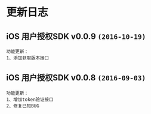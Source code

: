# 更新日志

## iOS 用户授权SDK v0.0.9 `(2016-10-19)`
```
功能更新： 
1、添加获取版本接口
```  

## iOS 用户授权SDK v0.0.8  `(2016-09-03)`
```
功能更新：  
1、增加token验证接口
2、修复已知BUG
```

